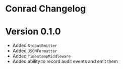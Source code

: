 # Conrad Changelog

# Version 0.1.0

* Added `StdoutEmitter`
* Added `JSONFormatter`
* Added `TimestampMiddleware`
* Added ability to record audit events and emit them
